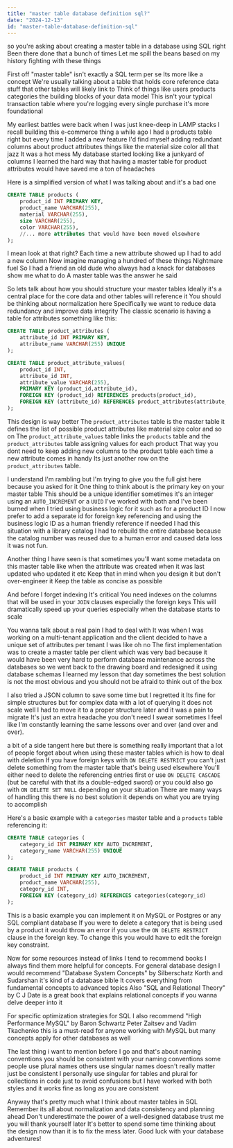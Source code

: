```yaml
---
title: "master table database definition sql?"
date: "2024-12-13"
id: "master-table-database-definition-sql"
---
```


 so you're asking about creating a master table in a database using SQL right Been there done that a bunch of times Let me spill the beans based on my history fighting with these things

First off "master table" isn't exactly a SQL term per se Its more like a concept We're usually talking about a table that holds core reference data stuff that other tables will likely link to Think of things like users products categories the building blocks of your data model This isn't your typical transaction table where you're logging every single purchase it's more foundational

My earliest battles were back when I was just knee-deep in LAMP stacks I recall building this e-commerce thing a while ago I had a products table right but every time I added a new feature I'd find myself adding redundant columns about product attributes things like the material size color all that jazz It was a hot mess My database started looking like a junkyard of columns I learned the hard way that having a master table for product attributes would have saved me a ton of headaches

Here is a simplified version of what I was talking about and it's a bad one

```sql
CREATE TABLE products (
    product_id INT PRIMARY KEY,
    product_name VARCHAR(255),
    material VARCHAR(255),
    size VARCHAR(255),
    color VARCHAR(255),
    //... more attributes that would have been moved elsewhere
);
```

I mean look at that right? Each time a new attribute showed up I had to add a new column Now imagine managing a hundred of these things Nightmare fuel So I had a friend an old dude who always had a knack for databases show me what to do A master table was the answer he said

So lets talk about how you should structure your master tables Ideally it's a central place for the core data and other tables will reference it You should be thinking about normalization here Specifically we want to reduce data redundancy and improve data integrity The classic scenario is having a table for attributes something like this:

```sql
CREATE TABLE product_attributes (
    attribute_id INT PRIMARY KEY,
    attribute_name VARCHAR(255) UNIQUE
);

CREATE TABLE product_attribute_values(
    product_id INT,
    attribute_id INT,
    attribute_value VARCHAR(255),
    PRIMARY KEY (product_id,attribute_id),
    FOREIGN KEY (product_id) REFERENCES products(product_id),
    FOREIGN KEY (attribute_id) REFERENCES product_attributes(attribute_id)
);
```

This design is way better The `product_attributes` table is the master table it defines the list of possible product attributes like material size color and so on The `product_attribute_values` table links the `products` table and the `product_attributes` table assigning values for each product That way you dont need to keep adding new columns to the product table each time a new attribute comes in handy Its just another row on the `product_attributes` table.

I understand I'm rambling but I'm trying to give you the full gist here because you asked for it One thing to think about is the primary key on your master table This should be a unique identifier sometimes it's an integer using an `AUTO_INCREMENT` or a `UUID` I've worked with both and I've been burned when I tried using business logic for it such as for a product ID I now prefer to add a separate id for foreign key referencing and using the business logic ID as a human friendly reference if needed I had this situation with a library catalog I had to rebuild the entire database because the catalog number was reused due to a human error and caused data loss it was not fun.

Another thing I have seen is that sometimes you'll want some metadata on this master table like when the attribute was created when it was last updated who updated it etc Keep that in mind when you design it but don't over-engineer it Keep the table as concise as possible

And before I forget indexing It's critical You need indexes on the columns that will be used in your `JOIN` clauses especially the foreign keys This will dramatically speed up your queries especially when the database starts to scale

You wanna talk about a real pain I had to deal with It was when I was working on a multi-tenant application and the client decided to have a unique set of attributes per tenant I was like oh no The first implementation was to create a master table per client which was very bad because it would have been very hard to perform database maintenance across the databases so we went back to the drawing board and redesigned it using database schemas I learned my lesson that day sometimes the best solution is not the most obvious and you should not be afraid to think out of the box

I also tried a JSON column to save some time but I regretted it Its fine for simple structures but for complex data with a lot of querying it does not scale well I had to move it to a proper structure later and it was a pain to migrate It's just an extra headache you don't need I swear sometimes I feel like I'm constantly learning the same lessons over and over (and over and over).

 a bit of a side tangent here but there is something really important that a lot of people forget about when using these master tables which is how to deal with deletion If you have foreign keys with `ON DELETE RESTRICT` you can't just delete something from the master table that's being used elsewhere You'll either need to delete the referencing entries first or use `ON DELETE CASCADE` (but be careful with that its a double-edged sword) or you could also go with `ON DELETE SET NULL` depending on your situation There are many ways of handling this there is no best solution it depends on what you are trying to accomplish

Here's a basic example with a `categories` master table and a `products` table referencing it:

```sql
CREATE TABLE categories (
    category_id INT PRIMARY KEY AUTO_INCREMENT,
    category_name VARCHAR(255) UNIQUE
);

CREATE TABLE products (
    product_id INT PRIMARY KEY AUTO_INCREMENT,
    product_name VARCHAR(255),
    category_id INT,
    FOREIGN KEY (category_id) REFERENCES categories(category_id)
);
```

This is a basic example you can implement it on MySQL or Postgres or any SQL compliant database If you were to delete a category that is being used by a product it would throw an error if you use the `ON DELETE RESTRICT` clause in the foreign key. To change this you would have to edit the foreign key constraint.

Now for some resources instead of links I tend to recommend books I always find them more helpful for concepts. For general database design I would recommend "Database System Concepts" by Silberschatz Korth and Sudarshan it's kind of a database bible It covers everything from fundamental concepts to advanced topics Also "SQL and Relational Theory" by C J Date is a great book that explains relational concepts if you wanna delve deeper into it

For specific optimization strategies for SQL I also recommend "High Performance MySQL" by Baron Schwartz Peter Zaitsev and Vadim Tkachenko this is a must-read for anyone working with MySQL but many concepts apply for other databases as well

The last thing i want to mention before I go and that's about naming conventions you should be consistent with your naming conventions some people use plural names others use singular names doesn't really matter just be consistent I personally use singular for tables and plural for collections in code just to avoid confusions but I have worked with both styles and it works fine as long as you are consistent

Anyway that's pretty much what I think about master tables in SQL Remember its all about normalization and data consistency and planning ahead Don't underestimate the power of a well-designed database trust me you will thank yourself later It's better to spend some time thinking about the design now than it is to fix the mess later. Good luck with your database adventures!
